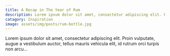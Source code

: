 ```yaml
---
title: A Recap in The Year of Rum
description: Lorem ipsum dolor sit amet, consectetur adipiscing elit. Proin vulputate, augue a vestibulum auctor, tellus mauris vehicula elit, id rutrum orci turpis non arcu...
catagory: Inspiration
image: assets/img/posts/rum-bottle.jpg
---
```


Lorem ipsum dolor sit amet, consectetur adipiscing elit. Proin vulputate, augue a vestibulum auctor, tellus mauris vehicula elit, id rutrum orci turpis non arcu...